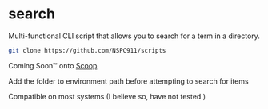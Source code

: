 # search
Multi-functional CLI script that allows you to search for a term in a directory.

```sh
git clone https://github.com/NSPC911/scripts
```

Coming Soon™ onto [Scoop](https://scoop.sh)

Add the folder to environment path before attempting to search for items

Compatible on most systems (I believe so, have not tested.)